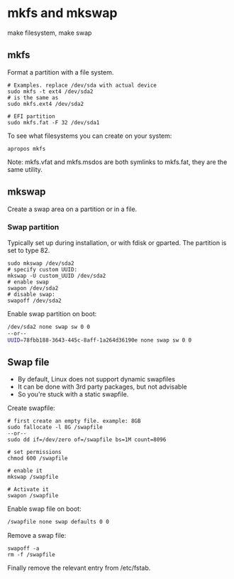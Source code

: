 # mkfs and mkswap
make filesystem, make swap

## mkfs
Format a partition with a file system.

```
# Examples. replace /dev/sda with actual device
sudo mkfs -t ext4 /dev/sda2
# is the same as
sudo mkfs.ext4 /dev/sda2

# EFI partition
sudo mkfs.fat -F 32 /dev/sda1

```
To see what filesystems you can create on your system:

```
apropos mkfs
```
Note: mkfs.vfat and mkfs.msdos are both symlinks to mkfs.fat, they are the same utility.

## mkswap
Create a swap area on a partition or in a file.

### Swap partition

Typically set up during installation, or with fdisk or gparted.
The partition is set to type 82.

```
sudo mkswap /dev/sda2
# specify custom UUID:
mkswap -U custom_UUID /dev/sda2
# enable swap
swapon /dev/sda2
# disable swap:
swapoff /dev/sda2
```

Enable swap partition on boot:

```bash title=/etc/fstab
/dev/sda2 none swap sw 0 0
--or--
UUID=78fbb188-3643-445c-8aff-1a264d36190e none swap sw 0 0
```

## Swap file

- By default, Linux does not support dynamic swapfiles
- It can be done with 3rd party packages, but not advisable
- So you're stuck with a static swapfile.

Create swapfile:
```
# first create an empty file. example: 8GB
sudo fallocate -l 8G /swapfile
--or--
sudo dd if=/dev/zero of=/swapfile bs=1M count=8096

# set permissions
chmod 600 /swapfile

# enable it
mkswap /swapfile

# Activate it
swapon /swapfile
```
Enable swap file on boot:

```bash title=/etc/fstab
/swapfile none swap defaults 0 0
```

Remove a swap file:

```
swapoff -a
rm -f /swapfile

```

Finally remove the relevant entry from /etc/fstab.
